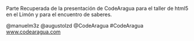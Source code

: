 Parte Recuperada de la presentación de CodeAragua para el taller de html5 en el Limón y para el encuentro de saberes.



@manuelm3z
@augustolzd
@CodeAragua
#CodeAragua
www.codearagua.com

